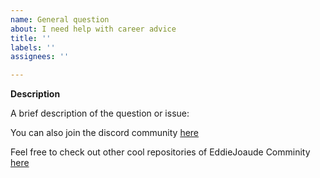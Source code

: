 ```yaml
---
name: General question
about: I need help with career advice
title: ''
labels: ''
assignees: ''

---
```



**Description**

A brief description of the question or issue:

You can also join the discord community [here](https://discord.com/invite/jZQs6Wu)

Feel free to check out other cool repositories of EddieJoaude Comminity [here](https://github.com/EddieJaoudeCommunity)
